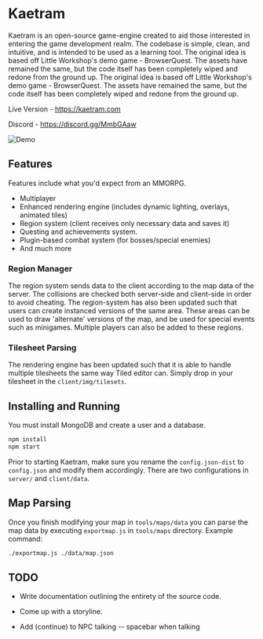 # Kaetram

Kaetram is an open-source game-engine created to aid those interested in entering the game development realm. The codebase is simple, clean, and intuitive, and is intended to be used as a learning tool. The original idea is based off Little Workshop's demo game - BrowserQuest. The assets have remained the same, but the code itself has been completely wiped and redone from the ground up. The original idea is based off Little Workshop's demo game - BrowserQuest. The assets have remained the same, but the code itself has been completely wiped and redone from the ground up.

Live Version - <https://kaetram.com>

Discord - <https://discord.gg/MmbGAaw>

![Demo](https://i.imgur.com/M7N8RRp.png)

## Features

Features include what you'd expect from an MMORPG.

- Multiplayer
- Enhanced rendering engine (includes dynamic lighting, overlays, animated tiles)
- Region system (client receives only necessary data and saves it)
- Questing and achievements system.
- Plugin-based combat system (for bosses/special enemies)
- And much more

### Region Manager

The region system sends data to the client according to the map data of the server. The collisions are checked both server-side and client-side in order to avoid cheating. The region-system has also been updated such that users can create instanced versions of the same area. These areas can be used to draw 'alternate' versions of the map, and be used for special events such as minigames. Multiple players can also be added to these regions.

### Tilesheet Parsing

The rendering engine has been updated such that it is able to handle multiple tilesheets the same way Tiled editor can. Simply drop in your tilesheet in the `client/img/tilesets`.

## Installing and Running

You must install MongoDB and create a user and a database.

```sh
npm install
npm start
```

Prior to starting Kaetram, make sure you rename the `config.json-dist` to `config.json` and modify them accordingly. There are two configurations in `server/` and `client/data`.

## Map Parsing

Once you finish modifying your map in `tools/maps/data` you can parse the map data by executing `exportmap.js` in `tools/maps` directory. Example command:

```sh
./exportmap.js ./data/map.json
```

## TODO

- Write documentation outlining the entirety of the source code.
- Come up with a storyline.

- Add (continue) to NPC talking -- spacebar when talking

